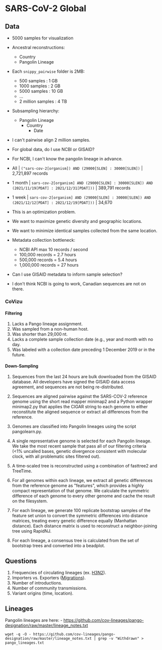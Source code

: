 # SARS-CoV-2 Global

## Data

- 5000 samples for visualization
- Ancestral reconstructions:
    - Country
    - Pangolin Lineage

- Each `snippy_pairwise` folder is 2MB:
    - 500 samples : 1 GB
    - 1000 samples : 2 GB
    - 5000 samples : 10 GB
    - ...
    - 2 million samples : 4 TB

- Subsampling hierarchy:
    - Pangolin Lineage
        - Country
            - Date

- I can't pairwise align 2 million samples. 
- For global data, do I use NCBI or GISAID?
- For NCBI, I can't know the pangolin lineage in advance.
- All | `("sars-cov-2[organism]) AND (29000[SLEN] : 30000[SLEN])` | 2,721,897 records
- 1 month | `sars-cov-2[organism] AND (29000[SLEN] : 30000[SLEN]) AND (2021/11/19[PDAT] : 2021/12/31[PDAT]))` | 389,791 records
- 1 week | `sars-cov-2[organism] AND (29000[SLEN] : 30000[SLEN]) AND (2021/12/12[PDAT] : 2021/12/19[PDAT]))` | 34,670

- This is an optimization problem.
- We want to maximize genetic diversity and geographic locations.
- We want to minimize identical samples collected from the same location. 

- Metadata collection bottleneck:
    - NCBI API max 10 records / second
    - 100,000 records = 2.7 hours
    - 500,000 records = 5.4 hours
    - 1,000,000 records = 27 hours

- Can I use GISAID metadata to inform sample selection?
- I don't think NCBI is going to work, Canadian sequences are not on there.

### CoVizu

#### Filtering

1. Lacks a Pango lineage assignment.
2. Was sampled from a non-human host.
3. Was shorter than 29,000 nt.
4. Lacks a complete sample collection date (e.g., year and month with no day.
5. Was labeled with a collection date preceding 1 December 2019 or in the future.

#### Down-Sampling

1. Sequences from the last 24 hours are bulk downloaded from the GISAID database. All developers have signed the GISAID data access agreement, and sequences are not being re-distributed.

2. Sequences are aligned pairwise against the SARS-COV-2 reference genome using the short read mapper minimap2 and a Python wrapper minimap2.py that applies the CIGAR string to each genome to either reconstitute the aligned sequence or extract all differences from the reference.

3. Genomes are classified into Pangolin lineages using the script pangolearn.py.

4. A single representative genome is selected for each Pangolin lineage. We take the most recent sample that pass all of our filtering criteria (<1% uncalled bases, genetic divergence consistent with molecular clock, with all problematic sites filtered out).

5. A time-scaled tree is reconstructed using a combination of fasttree2 and TreeTime.

6. For all genomes within each lineage, we extract all genetic differences from the reference genome as "features", which provides a highly compact representation of that genome. We calculate the symmetric difference of each genome to every other genome and cache the result on the filesystem.

7. For each lineage, we generate 100 replicate bootstrap samples of the feature set union to convert the symmetric differences into distance matrices, treating every genetic difference equally (Manhattan distance). Each distance matrix is used to reconstruct a neighbor-joining tree using RapidNJ.

8. For each lineage, a consensus tree is calculated from the set of bootstrap trees and converted into a beadplot.


## Questions

1. Frequencies of circulating lineages (ex. [H3N2](https://nextstrain.org/flu/seasonal/h3n2/ha/2y)).
1. Importers vs. Exporters ([Migrations](https://www.eurosurveillance.org/content/10.2807/1560-7917.ES.2021.26.44.2001996#figuresntables)).
1. Number of introductions.
1. Number of community transmissions.
1. Variant origins (time, location).

## Lineages

Pangolin lineages are here:
    - https://github.com/cov-lineages/pango-designation/raw/master/lineage_notes.txt

`wget -q -O - https://github.com/cov-lineages/pango-designation/raw/master/lineage_notes.txt | grep -v "Withdrawn" > pango_lineages.txt`